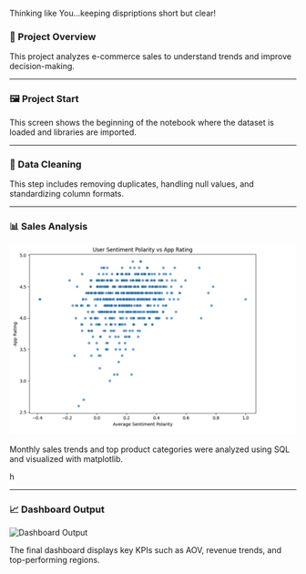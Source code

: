 Thinking like You...keeping dispriptions short but clear! 


### 📍 Project Overview    
This project analyzes e-commerce sales to understand trends and improve decision-making.











---

### 🖼️  Project Start 


This screen shows the beginning of the notebook where the dataset is loaded and libraries are imported.















---

### 🧹    Data Cleaning


This step includes removing duplicates, handling null values, and standardizing column formats.














---

### 📊  Sales Analysis
![Sales Analysis](https://github.com/shedar97/Google-Play-store/blob/main/data%20entry%20screenshots.png/Screen%20Shot%202025-04-22%20at%2011.04.37%20PM.png?raw=true,https://github.com/shedar97/Google-Play-store/blob/main/data%20entry%20screenshots.png/Screen%20Shot%202025-04-22%20at%2011.03.38%20PM.png?raw=true,https://github.com/shedar97/Google-Play-store/blob/main/data%20entry%20screenshots.png/Screen%20Shot%202025-04-22%20at%2011.01.57%20PM.png?raw=true,https://github.com/shedar97/Google-Play-store/blob/main/data%20entry%20screenshots.png/Screen%20Shot%202025-04-22%20at%2011.02.39%20PM.png?raw=true,https://github.com/shedar97/Google-Play-store/blob/main/data%20entry%20screenshots.png/Screen%20Shot%202025-04-22%20at%2011.05.22%20PM.png?raw=true)

Monthly sales trends and top product categories were analyzed using SQL and visualized with matplotlib.



h














---

### 📈  Dashboard Output
![Dashboard Output](images/dashboard.png)

The final dashboard displays key KPIs such as AOV, revenue trends, and top-performing regions.






















